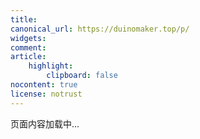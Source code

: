 ```yaml
---
title:
canonical_url: https://duinomaker.top/p/
widgets:
comment:
article:
    highlight:
        clipboard: false
nocontent: true
license: notrust
---
```


<style>.katex { font-size: initial !important; }</style>

<h1 id="out-title" class="title is-size-3 is-size-4-mobile has-text-weight-normal" hidden="hidden"></h1>
<div id="out" class="content"><p>页面内容加载中...</p></div>

<script src="https://cdn.jsdelivr.net/npm/marked@latest/marked.min.js"></script>
<script src="https://cdn.jsdelivr.net/npm/crypto-js@latest/crypto-js.min.js"></script>
<script src="renderer.js"></script>